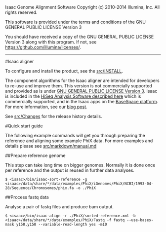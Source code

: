 Isaac Genome Alignment Software
Copyright (c) 2010-2014 Illumina, Inc.
All rights reserved.

This software is provided under the terms and conditions of the
GNU GENERAL PUBLIC LICENSE Version 3

You should have received a copy of the GNU GENERAL PUBLIC LICENSE Version 3
along with this program. If not, see
<https://github.com/illumina/licenses/>.

---

#Isaac aligner

To configure and install the product, see the [src/INSTALL](src/INSTALL).

The component algorithms for the Isaac aligner are intended for developers to re-use and improve them. 
This version is not commercially supported and provided as is under [GNU GENERAL PUBLIC LICENSE Version 3](https://github.com/illumina/licenses). 
Isaac is included in the [HiSeq Analysis Software described here](http://support.illumina.com/sequencing/sequencing_software/hiseq-analysis-software-v2-0.html) which is commercially supported, and in the Isaac apps on the [BaseSpace platform](https://basespace.illumina.com/home/index). For more information, see our [blog post](http://blog.basespace.illumina.com/2013/06/04/introducing-fast-free-alignment-and-variant-calling-with-the-isaac-human-whole-genome-sequencing-app/).

See [src/Changes](src/Changes) for the release history details.

#Quick start guide

The following example commands will get you through preparing the reference and aligning some example PhiX data. For more examples and details
please see [src/markdown/manual.md](src/markdown/manual.md)

##Prepare reference genome

This step can take long time on bigger genomes. Normally it is done once per reference and the output is reused in further data analyses.

    $ <isaac>/bin/isaac-sort-reference -g <isaac>/data/share/*/data/examples/PhiX/iGenomes/PhiX/NCBI/1993-04-28/Sequence/Chromosomes/phix.fa -o ./PhiX

##Process fastq data

Analyse a pair of fastq files and produce bam output.

    $ <isaac>/bin/isaac-align -r ./PhiX/sorted-reference.xml -b <isaac>/data/share/*/data/examples/PhiX/Fastq -f fastq --use-bases-mask y150,y150 --variable-read-length yes -m10

